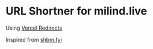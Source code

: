 # URL Shortner for milind.live

Using [Vercel Redirects](https://vercel.com/docs/project-configuration)

Inspired from [shbm.fyi](https://github.com/ShubhamVerma1811/shbm.fyi)
